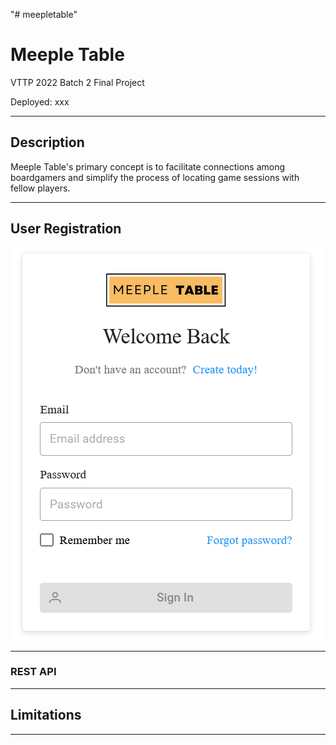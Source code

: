 "# meepletable" 

# Meeple Table
VTTP 2022 Batch 2 Final Project

Deployed: xxx

---

## Description

Meeple Table's primary concept is to facilitate connections among boardgamers and simplify the process of locating game sessions with fellow players.


---

## User Registration

![login image](/client/src/assets/readme-images/login.PNG "login image")


---




### REST API



---

## Limitations


___
